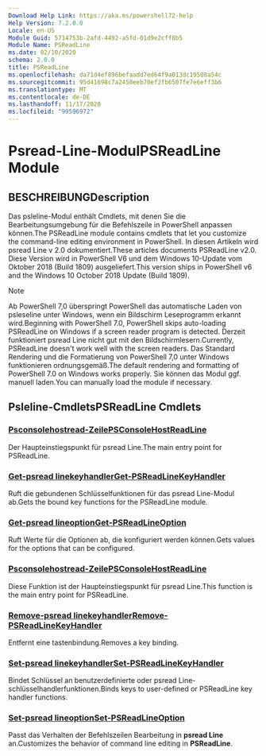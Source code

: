 ```yaml
---
Download Help Link: https://aka.ms/powershell72-help
Help Version: 7.2.0.0
Locale: en-US
Module Guid: 5714753b-2afd-4492-a5fd-01d9e2cff8b5
Module Name: PSReadLine
ms.date: 02/10/2020
schema: 2.0.0
title: PSReadLine
ms.openlocfilehash: da71d4ef896befaadd7ed64f9a013dc19508a54c
ms.sourcegitcommit: 95d41698c7a2450eeb70ef2fb6507fe7e6eff3b6
ms.translationtype: MT
ms.contentlocale: de-DE
ms.lasthandoff: 11/17/2020
ms.locfileid: "99596972"
---
```

# <span data-ttu-id="9b070-102">Psread-Line-Modul</span><span class="sxs-lookup"><span data-stu-id="9b070-102">PSReadLine Module</span></span>

## <span data-ttu-id="9b070-103">BESCHREIBUNG</span><span class="sxs-lookup"><span data-stu-id="9b070-103">Description</span></span>

<span data-ttu-id="9b070-104">Das psleline-Modul enthält Cmdlets, mit denen Sie die Bearbeitungsumgebung für die Befehlszeile in PowerShell anpassen können.</span><span class="sxs-lookup"><span data-stu-id="9b070-104">The PSReadLine module contains cmdlets that let you customize the command-line editing environment in PowerShell.</span></span> <span data-ttu-id="9b070-105">In diesen Artikeln wird psread Line v 2.0 dokumentiert.</span><span class="sxs-lookup"><span data-stu-id="9b070-105">These articles documents PSReadLine v2.0.</span></span> <span data-ttu-id="9b070-106">Diese Version wird in PowerShell V6 und dem Windows 10-Update vom Oktober 2018 (Build 1809) ausgeliefert.</span><span class="sxs-lookup"><span data-stu-id="9b070-106">This version ships in PowerShell v6 and the Windows 10 October 2018 Update (Build 1809).</span></span>

> [!NOTE]
> <span data-ttu-id="9b070-107">Ab PowerShell 7,0 überspringt PowerShell das automatische Laden von psleseline unter Windows, wenn ein Bildschirm Leseprogramm erkannt wird.</span><span class="sxs-lookup"><span data-stu-id="9b070-107">Beginning with PowerShell 7.0, PowerShell skips auto-loading PSReadLine on Windows if a screen reader program is detected.</span></span> <span data-ttu-id="9b070-108">Derzeit funktioniert psread Line nicht gut mit den Bildschirmlesern.</span><span class="sxs-lookup"><span data-stu-id="9b070-108">Currently, PSReadLine doesn't work well with the screen readers.</span></span> <span data-ttu-id="9b070-109">Das Standard Rendering und die Formatierung von PowerShell 7,0 unter Windows funktionieren ordnungsgemäß.</span><span class="sxs-lookup"><span data-stu-id="9b070-109">The default rendering and formatting of PowerShell 7.0 on Windows works properly.</span></span> <span data-ttu-id="9b070-110">Sie können das Modul ggf. manuell laden.</span><span class="sxs-lookup"><span data-stu-id="9b070-110">You can manually load the module if necessary.</span></span>

## <span data-ttu-id="9b070-111">Psleline-Cmdlets</span><span class="sxs-lookup"><span data-stu-id="9b070-111">PSReadLine Cmdlets</span></span>

### [<span data-ttu-id="9b070-112">Psconsolehostread-Zeile</span><span class="sxs-lookup"><span data-stu-id="9b070-112">PSConsoleHostReadLine</span></span>](PSConsoleHostReadLine.md)
<span data-ttu-id="9b070-113">Der Haupteinstiegspunkt für psread Line.</span><span class="sxs-lookup"><span data-stu-id="9b070-113">The main entry point for PSReadLine.</span></span>

### [<span data-ttu-id="9b070-114">Get-psread linekeyhandler</span><span class="sxs-lookup"><span data-stu-id="9b070-114">Get-PSReadLineKeyHandler</span></span>](Get-PSReadLineKeyHandler.md)
<span data-ttu-id="9b070-115">Ruft die gebundenen Schlüsselfunktionen für das psread Line-Modul ab.</span><span class="sxs-lookup"><span data-stu-id="9b070-115">Gets the bound key functions for the PSReadLine module.</span></span>

### [<span data-ttu-id="9b070-116">Get-psread lineoption</span><span class="sxs-lookup"><span data-stu-id="9b070-116">Get-PSReadLineOption</span></span>](Get-PSReadLineOption.md)
<span data-ttu-id="9b070-117">Ruft Werte für die Optionen ab, die konfiguriert werden können.</span><span class="sxs-lookup"><span data-stu-id="9b070-117">Gets values for the options that can be configured.</span></span>

### [<span data-ttu-id="9b070-118">Psconsolehostread-Zeile</span><span class="sxs-lookup"><span data-stu-id="9b070-118">PSConsoleHostReadLine</span></span>](PSConsoleHostReadLine.md)
<span data-ttu-id="9b070-119">Diese Funktion ist der Haupteinstiegspunkt für psread Line.</span><span class="sxs-lookup"><span data-stu-id="9b070-119">This function is the main entry point for PSReadLine.</span></span>

### [<span data-ttu-id="9b070-120">Remove-psread linekeyhandler</span><span class="sxs-lookup"><span data-stu-id="9b070-120">Remove-PSReadLineKeyHandler</span></span>](Remove-PSReadLineKeyHandler.md)
<span data-ttu-id="9b070-121">Entfernt eine tastenbindung.</span><span class="sxs-lookup"><span data-stu-id="9b070-121">Removes a key binding.</span></span>

### [<span data-ttu-id="9b070-122">Set-psread linekeyhandler</span><span class="sxs-lookup"><span data-stu-id="9b070-122">Set-PSReadLineKeyHandler</span></span>](Set-PSReadLineKeyHandler.md)
<span data-ttu-id="9b070-123">Bindet Schlüssel an benutzerdefinierte oder psread Line-schlüsselhandlerfunktionen.</span><span class="sxs-lookup"><span data-stu-id="9b070-123">Binds keys to user-defined or PSReadLine key handler functions.</span></span>

### [<span data-ttu-id="9b070-124">Set-psread lineoption</span><span class="sxs-lookup"><span data-stu-id="9b070-124">Set-PSReadLineOption</span></span>](Set-PSReadLineOption.md)
<span data-ttu-id="9b070-125">Passt das Verhalten der Befehlszeilen Bearbeitung in **psread Line** an.</span><span class="sxs-lookup"><span data-stu-id="9b070-125">Customizes the behavior of command line editing in **PSReadLine**.</span></span>

